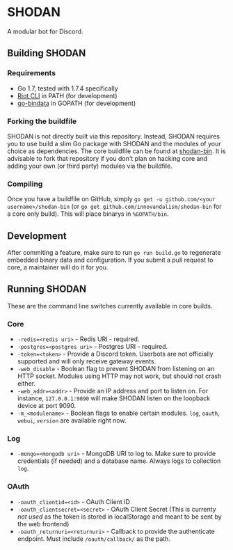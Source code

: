 # SHODAN

A modular bot for Discord.

## Building SHODAN

### Requirements

* Go 1.7, tested with 1.7.4 specifically
* [Riot CLI](http://riotjs.com/guide/compiler/#pre-compilation) in PATH (for development)
* [go-bindata](https://github.com/jteeuwen/go-bindata) in GOPATH (for development)

### Forking the buildfile

SHODAN is not directly built via this repository. Instead, SHODAN requires you to use build a slim Go package with SHODAN and the modules of your choice as dependencies. The core buildfile can be found at [shodan-bin](https://github.com/innovandalism/shodan-bin). It is advisable to fork that repository if you don't plan on hacking core and adding your own (or third party) modules via the buildfile.

### Compiling

Once you have a buildfile on GitHub, simply `go get -u github.com/<your username>/shodan-bin` (or `go get github.com/innovandalism/shodan-bin` for a core only build). This will place binarys in `%GOPATH/bin`.

## Development

After commiting a feature, make sure to run `go run build.go` to regenerate embedded binary data and configuration. If you submit a pull request to core, a maintainer will do it for you.

## Running SHODAN

These are the command line switches currently available in core builds.

### Core

* `-redis=<redis uri>` - Redis URI - required.
* `-postgres=<postgres uri>` - Postgres URI - required.
* `-token=<token>` - Provide a Discord token. Userbots are not officially supported and will only receive gateway events.
* `-web_disable` - Boolean flag to prevent SHODAN from listening on an HTTP socket. Modules using HTTP may not work, but should not crash either.
* `-web_addr=<addr>` - Provide an IP address and port to listen on. For instance, `127.0.0.1:9090` will make SHODAN listen on the loopback device at port 9090.
* `-m_<modulename>` - Boolean flags to enable certain modules. `log`, `oauth`, `webui`, `version` are available right now.

### Log

* `-mongo=<mongodb uri>` - MongoDB URI to log to. Make sure to provide credentials (if needed) and a database name. Always logs to collection `log`.

### OAuth

* `-oauth_clientid=<id>` - OAuth Client ID
* `-oauth_clientsecret=<secret>` - OAuth Client Secret (This is currenty *not used* as the token is stored in localStorage and meant to be sent by the web frontend)
* `-oauth_returnuri=<returnuri>` - Callback to provide the authenticate endpoint. Must include `/oauth/callback/` as the path.
